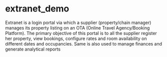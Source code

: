 # extranet_demo
Extranet is a login portal via which a supplier (property/chain manager) manages its property listing on an OTA (Online Travel Agency/Booking Platform). The primary objective of this portal is to all the supplier register her property, view bookings, configure rates and room availability on different dates and occupancies. Same is also used to manage finances and generate analytical reports
